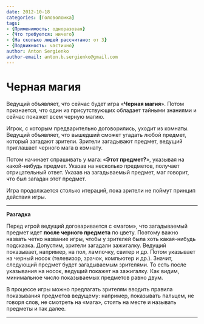 ```yaml
---
date: 2012-10-18
categories: [Головоломка]
tags:
- {Применимость: одноразовая}
- {Что требуется: ничего}
- {На сколько людей рассчитано: от 3}
- {Подвижность: частично}
author: Anton Sergienko
author-email: anton.b.sergienko@gmail.com
---
```


# Черная магия

Ведущий объявляет, что сейчас будет игра «**Черная магия**». Потом признается, что один из присутствующих обладает тайными знаниями и сейчас покажет всем черную магию.

Игрок, с которым предварительно договорились, уходит из комнаты. Ведущий объявляет, что вышедший сможет угадать любой предмет, который загадают зрители. Зрители загадывают предмет, ведущий приглашает черного мага в комнату.

Потом начинает спрашивать у мага: «**Этот предмет?**», указывая на какой-нибудь предмет. Указав на несколько предметов, получает отрицательный ответ. Указав на загадываемый предмет, маг говорит, что был загадан этот предмет.

Игра продолжается столько итераций, пока зрители не поймут принцип действия игры.

---

**Разгадка** <!-- !details -->

Перед игрой ведущий договаривается с «магом», что загадываемый предмет идет **после черного предмета** по цвету. Поэтому важно назвать четко название игры, чтобы у зрителей была хоть какая-нибудь подсказка. Допустим, зрители загадали зажигалку. Ведущий показывает, например, на пол, лампочку, свитер и др. Потом указывает на черный носок (телевизор, зрачок, компьютер и др.). Значит, следующий предмет будет загадываемым зрителями. То есть после указывания на носок, ведущий покажет на зажигалку. Как видим, минимальное число показываемых предметов равно двум.

В процессе игры можно предлагать зрителям вводить правила показывания предметов ведущему: например, показывать пальцем, не говоря слов, не смотреть на «мага», стоять на месте и называть предметы и так далее.

---
